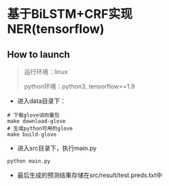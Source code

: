 # 基于BiLSTM+CRF实现NER(tensorflow)

## How to launch

> 运行环境：linux
>
> python环境：python3, tensorflow>=1.9



* 进入data目录下：

```shell
# 下载glove词向量包
make download-glove
# 生成python可用的glove
make build-glove
```

* 进入src目录下，执行main.py

```python
python main.py
```

* 最后生成的预测结果存储在src/result/test.preds.txt中